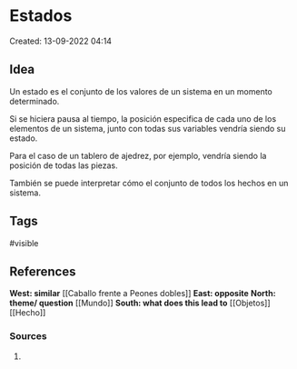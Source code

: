 # Estados

Created: 13-09-2022 04:14

## <span class="pink"> **Idea** </span>
Un estado es el conjunto de los valores de un sistema en un momento determinado.

Si se hiciera pausa al tiempo, la posición especifica de cada uno de los elementos de un sistema, junto con todas sus variables vendría siendo su estado.

Para el caso de un tablero de ajedrez, por ejemplo, vendría siendo la posición de todas las piezas.

También se puede interpretar cómo el conjunto de todos los hechos en un sistema.



## <span class="orange"> **Tags**</span>
<span class="tag"> #visible</span> 

## <span class="green"> **References**</span>
<span class="blue"> **West: similar** </span>
[[Caballo frente a Peones dobles]]
<span class="blue"> **East: opposite** </span>
<span class="blue"> **North: theme/ question** </span>
[[Mundo]]
<span class="blue"> **South: what does this lead to** </span>
[[Objetos]]
[[Hecho]]

### <span class="purple"> **Sources**</span>
1. 